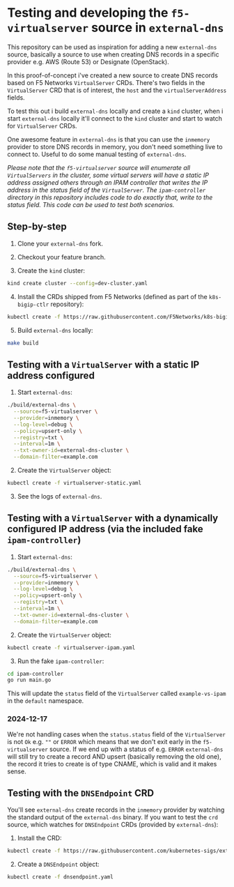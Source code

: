 # Testing and developing the `f5-virtualserver` source in `external-dns`

This repository can be used as inspiration for adding a new `external-dns` source, basically a source to use when creating DNS records in a specific provider e.g. AWS (Route 53) or Designate (OpenStack).

In this proof-of-concept i've created a new source to create DNS records based on F5 Networks `VirtualServer` CRDs. There's two fields in the `VirtualServer` CRD that is of interest, the `host` and the `virtualServerAddress` fields.

To test this out i build `external-dns` locally and create a `kind` cluster, when i start `external-dns` locally it'll connect to the `kind` cluster and start to watch for `VirtualServer` CRDs.

One awesome feature in `external-dns` is that you can use the `inmemory` provider to store DNS records in memory, you don't need something live to connect to. Useful to do some manual testing of `external-dns`.

_Please note that the `f5-virtualserver` source will enumerate all `VirtualServers` in the cluster, some virtual servers will have a static IP address assigned others through an IPAM controller that writes the IP address in the status field of the `VirtualServer`. The `ipam-controller` directory in this repository includes code to do exactly that, write to the status field. This code can be used to test both scenarios._

## Step-by-step

1. Clone your `external-dns` fork.

2. Checkout your feature branch.

3. Create the `kind` cluster:

```bash
kind create cluster --config=dev-cluster.yaml
```

4. Install the CRDs shipped from F5 Networks (defined as part of the `k8s-bigip-ctlr` repository):

```bash
kubectl create -f https://raw.githubusercontent.com/F5Networks/k8s-bigip-ctlr/refs/heads/master/docs/cis-20.x/config_examples/customResourceDefinitions/stable/customresourcedefinitions.yml
```

5. Build `external-dns` locally:

```bash
make build
```

## Testing with a `VirtualServer` with a static IP address configured

1. Start `external-dns`:

```bash
./build/external-dns \
  --source=f5-virtualserver \
  --provider=inmemory \
  --log-level=debug \
  --policy=upsert-only \
  --registry=txt \
  --interval=1m \
  --txt-owner-id=external-dns-cluster \
  --domain-filter=example.com
```

2. Create the `VirtualServer` object:

```bash
kubectl create -f virtualserver-static.yaml
```

3. See the logs of `external-dns`.

## Testing with a `VirtualServer` with a dynamically configured IP address (via the included fake `ipam-controller`)

1. Start `external-dns`:

```bash
./build/external-dns \
  --source=f5-virtualserver \
  --provider=inmemory \
  --log-level=debug \
  --policy=upsert-only \
  --registry=txt \
  --interval=1m \
  --txt-owner-id=external-dns-cluster \
  --domain-filter=example.com
```

2. Create the `VirtualServer` object:

```bash
kubectl create -f virtualserver-ipam.yaml
```

3. Run the fake `ipam-controller`:

```bash
cd ipam-controller
go run main.go
```

This will update the `status` field of the `VirtualServer` called `example-vs-ipam` in the `default` namespace.

### 2024-12-17

We're not handling cases when the `status.status` field of the `VirtualServer` is not `Ok` e.g. `""` or `ERROR` which means that we don't exit early in the `f5-virtualserver` source. If we end up with a status of e.g. `ERROR` `external-dns` will still try to create a record AND upsert (basically removing the old one), the record it tries to create is of type CNAME, which is valid and it makes sense.

## Testing with the `DNSEndpoint` CRD

You'll see `external-dns` create records in the `inmemory` provider by watching the standard output of the `external-dns` binary. If you want to test the `crd` source, which watches for `DNSEndpoint` CRDs (provided by `external-dns`):

1. Install the CRD:

```bash
kubectl create -f https://raw.githubusercontent.com/kubernetes-sigs/external-dns/master/docs/contributing/crd-source/crd-manifest.yaml
```

2. Create a `DNSEndpoint` object:

```bash
kubectl create -f dnsendpoint.yaml
```
